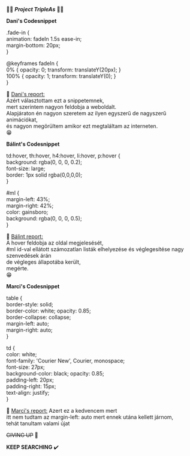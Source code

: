 💯💯 ***Project TripleAs*** 💯💯

**Dani's Codesnippet**

.fade-in { <br>
    animation: fadeIn 1.5s ease-in; <br>
    margin-bottom: 20px; <br>
} <br>

@keyframes fadeIn { <br>
    0% { opacity: 0; transform: translateY(20px); } <br>
    100% { opacity: 1; transform: translateY(0); } <br>
} <br>
 
📝 <ins>Dani's report: </ins> <br>
    Azért választottam ezt a snippetemnek, <br>
    mert szerintem nagyon feldobja a weboldalt. <br>
    Alapjáraton én nagyon szeretem az ilyen egyszerű de nagyszerű animációkat, <br>
    és nagyon megörültem amikor ezt megtaláltam az interneten. <br>
    😁 <br>

**Bálint's Codesnippet** <br> 

td:hover, th:hover, h4:hover, li:hover, p:hover { <br> 
    background: rgba(0, 0, 0, 0.2); <br>
    font-size: large; <br>
    border: 1px solid rgba(0,0,0,0); <br>
} <br>

#ml { <br>
    margin-left: 43%; <br>
    margin-right: 42%; <br> 
    color: gainsboro; <br> 
    background: rgba(0, 0, 0, 0.5); <br> 
} <br> 

📝 <ins>Bálint report:</ins> <br> 
    A hover feldobja az oldal megjelesését, <br>
    #ml id-val ellátott számozatlan listák elhelyezése és véglegesítése nagy szenvedések árán <br>
    de végleges állapotába került, <br> 
    megérte. <br>
    😁 <br>

**Marci's Codesnippet** <br>

table { <br>
    border-style: solid; <br>
    border-color: white; opacity: 0.85; <br>
    border-collapse: collapse; <br>
    margin-left: auto; <br>
    margin-right: auto; <br>
} <br>
 
td { <br>
    color: white; <br>
    font-family: 'Courier New', Courier, monospace; <br> 
    font-size: 27px; <br>
    background-color: black; opacity: 0.85; <br>
    padding-left: 20px; <br> 
    padding-right: 15px; <br> 
    text-align: justify; <br>
} <br>

📝 <ins>Marci's report:</ins>
Azert ez a kedvencem mert <br>
 itt nem tudtam az margin-left: auto mert ennek utána kellett járnom, <br>
 tehát tanultam valami újat <br>

~~GIVING UP~~  🛑

**KEEP SEARCHING**  ✔️